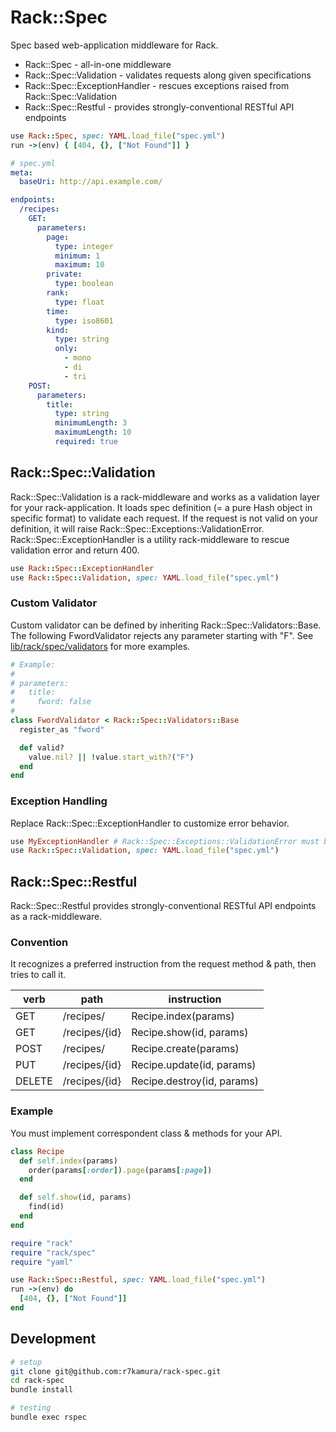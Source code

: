 # Rack::Spec
Spec based web-application middleware for Rack.

* Rack::Spec - all-in-one middleware
 * Rack::Spec::Validation - validates requests along given specifications
 * Rack::Spec::ExceptionHandler - rescues exceptions raised from Rack::Spec::Validation
 * Rack::Spec::Restful - provides strongly-conventional RESTful API endpoints

```ruby
use Rack::Spec, spec: YAML.load_file("spec.yml")
run ->(env) { [404, {}, ["Not Found"]] }
```

```yaml
# spec.yml
meta:
  baseUri: http://api.example.com/

endpoints:
  /recipes:
    GET:
      parameters:
        page:
          type: integer
          minimum: 1
          maximum: 10
        private:
          type: boolean
        rank:
          type: float
        time:
          type: iso8601
        kind:
          type: string
          only:
            - mono
            - di
            - tri
    POST:
      parameters:
        title:
          type: string
          minimumLength: 3
          maximumLength: 10
          required: true
```

## Rack::Spec::Validation
Rack::Spec::Validation is a rack-middleware and works as a validation layer for your rack-application.
It loads spec definition (= a pure Hash object in specific format) to validate each request.
If the request is not valid on your definition, it will raise Rack::Spec::Exceptions::ValidationError.
Rack::Spec::ExceptionHandler is a utility rack-middleware to rescue validation error and return 400.

```ruby
use Rack::Spec::ExceptionHandler
use Rack::Spec::Validation, spec: YAML.load_file("spec.yml")
```

### Custom Validator
Custom validator can be defined by inheriting Rack::Spec::Validators::Base.
The following FwordValidator rejects any parameter starting with "F".
See [lib/rack/spec/validators](https://github.com/r7kamura/rack-spec/tree/master/lib/rack/spec/validators) for more examples.

```ruby
# Example:
#
# parameters:
#   title:
#     fword: false
#
class FwordValidator < Rack::Spec::Validators::Base
  register_as "fword"

  def valid?
    value.nil? || !value.start_with?("F")
  end
end
```

### Exception Handling
Replace Rack::Spec::ExceptionHandler to customize error behavior.

```ruby
use MyExceptionHandler # Rack::Spec::Exceptions::ValidationError must be rescued
use Rack::Spec::Validation, spec: YAML.load_file("spec.yml")
```

## Rack::Spec::Restful
Rack::Spec::Restful provides strongly-conventional RESTful API endpoints as a rack-middleware.

### Convention
It recognizes a preferred instruction from the request method & path, then tries to call it.

| verb   | path          | instruction                |
| ----   | ----          | ----                       |
| GET    | /recipes/     | Recipe.index(params)       |
| GET    | /recipes/{id} | Recipe.show(id, params)    |
| POST   | /recipes/     | Recipe.create(params)      |
| PUT    | /recipes/{id} | Recipe.update(id, params)  |
| DELETE | /recipes/{id} | Recipe.destroy(id, params) |

### Example
You must implement correspondent class & methods for your API.

```ruby
class Recipe
  def self.index(params)
    order(params[:order]).page(params[:page])
  end

  def self.show(id, params)
    find(id)
  end
end

require "rack"
require "rack/spec"
require "yaml"

use Rack::Spec::Restful, spec: YAML.load_file("spec.yml")
run ->(env) do
  [404, {}, ["Not Found"]]
end
```

## Development
```sh
# setup
git clone git@github.com:r7kamura/rack-spec.git
cd rack-spec
bundle install

# testing
bundle exec rspec
```
